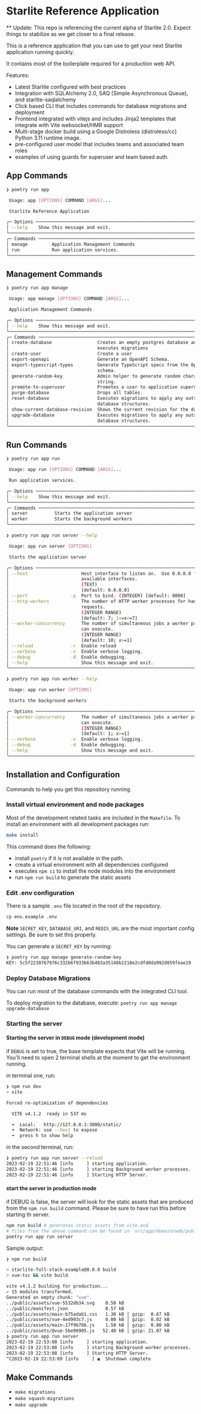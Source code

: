 # Starlite Reference Application

\*\* Update: This repo is referencing the current alpha of Starlite 2.0. Expect things to stabilize as we get closer to a final release.

This is a reference application that you can use to get your next Starlite application running quickly.

It contains most of the boilerplate required for a production web API.

Features:

- Latest Starlite configured with best practices
- Integration with SQLAlchemy 2.0, SAQ (Simple Asynchronous Queue), and starlite-saqlalchemy
- Click based CLI that includes commands for database migrations and deployment
- Frontend integrated with vitejs and includes Jinja2 templates that integrate with Vite websocket/HMR support
- Multi-stage docker build using a Google Distroless (distroless/cc) Python 3.11 runtime image.
- pre-configured user model that includes teams and associated team roles
- examples of using guards for superuser and team based auth.

## App Commands

```bash
❯ poetry run app

 Usage: app [OPTIONS] COMMAND [ARGS]...

 Starlite Reference Application

╭─ Options ────────────────────────────────────────────────────────────────────╮
│ --help    Show this message and exit.                                        │
╰──────────────────────────────────────────────────────────────────────────────╯
╭─ Commands ───────────────────────────────────────────────────────────────────╮
│ manage         Application Management Commands                               │
│ run            Run application services.                                     │
╰──────────────────────────────────────────────────────────────────────────────╯


```

## Management Commands

```bash
❯ poetry run app manage

 Usage: app manage [OPTIONS] COMMAND [ARGS]...

 Application Management Commands

╭─ Options ────────────────────────────────────────────────────────────────────╮
│ --help    Show this message and exit.                                        │
╰──────────────────────────────────────────────────────────────────────────────╯
╭─ Commands ───────────────────────────────────────────────────────────────────╮
│ create-database                 Creates an empty postgres database and       │
│                                 executes migrations                          │
│ create-user                     Create a user                                │
│ export-openapi                  Generate an OpenAPI Schema.                  │
│ export-typescript-types         Generate TypeScript specs from the OpenAPI   │
│                                 schema.                                      │
│ generate-random-key             Admin helper to generate random character    │
│                                 string.                                      │
│ promote-to-superuser            Promotes a user to application superuser     │
│ purge-database                  Drops all tables.                            │
│ reset-database                  Executes migrations to apply any outstanding │
│                                 database structures.                         │
│ show-current-database-revision  Shows the current revision for the database. │
│ upgrade-database                Executes migrations to apply any outstanding │
│                                 database structures.                         │
╰──────────────────────────────────────────────────────────────────────────────╯

```

## Run Commands

```bash
❯ poetry run app run

 Usage: app run [OPTIONS] COMMAND [ARGS]...

 Run application services.

╭─ Options ────────────────────────────────────────────────────────────────────╮
│ --help    Show this message and exit.                                        │
╰──────────────────────────────────────────────────────────────────────────────╯
╭─ Commands ───────────────────────────────────────────────────────────────────╮
│ server          Starts the application server                                │
│ worker          Starts the background workers                                │
╰──────────────────────────────────────────────────────────────────────────────╯

```

```bash
❯ poetry run app run server --help

 Usage: app run server [OPTIONS]

 Starts the application server

╭─ Options ────────────────────────────────────────────────────────────────────╮
│ --host                    Host interface to listen on.  Use 0.0.0.0 for all  │
│                           available interfaces.                              │
│                           (TEXT)                                             │
│                           [default: 0.0.0.0]                                 │
│ --port                -p  Port to bind. (INTEGER) [default: 8000]            │
│ --http-workers            The number of HTTP worker processes for handling   │
│                           requests.                                          │
│                           (INTEGER RANGE)                                    │
│                           [default: 7; 1<=x<=7]                              │
│ --worker-concurrency      The number of simultaneous jobs a worker process   │
│                           can execute.                                       │
│                           (INTEGER RANGE)                                    │
│                           [default: 10; x>=1]                                │
│ --reload              -r  Enable reload                                      │
│ --verbose             -v  Enable verbose logging.                            │
│ --debug               -d  Enable debugging.                                  │
│ --help                    Show this message and exit.                        │
╰──────────────────────────────────────────────────────────────────────────────╯
```

```bash
❯ poetry run app run worker --help

 Usage: app run worker [OPTIONS]

 Starts the background workers

╭─ Options ────────────────────────────────────────────────────────────────────╮
│ --worker-concurrency      The number of simultaneous jobs a worker process   │
│                           can execute.                                       │
│                           (INTEGER RANGE)                                    │
│                           [default: 1; x>=1]                                 │
│ --verbose             -v  Enable verbose logging.                            │
│ --debug               -d  Enable debugging.                                  │
│ --help                    Show this message and exit.                        │
╰──────────────────────────────────────────────────────────────────────────────╯
```

## Installation and Configuration

Commands to help you get this repository running.

### Install virtual environment and node packages

Most of the development related tasks are included in the `Makefile`. To install an environment with all development packages run:

```bash
make install
```

This command does the following:

- install `poetry` if it is not available in the path.
- create a virtual environment with all dependencies configured
- executes `npm ci` to install the node modules into the environment
- run `npm run build` to generate the static assets

### Edit .env configuration

There is a sample `.env` file located in the root of the repository.

```bash
cp env.example .env
```

**Note** `SECRET_KEY`, `DATABASE_URI`, and `REDIS_URL` are the most important config settings. Be sure to set this properly.

You can generate a `SECRET_KEY` by running:

```bash
❯ poetry run app manage generate-random-key
KEY: 5c5f2230767976c332b6f933b63b483a35148b2218e2cdfd0da992d859feae19
```

### Deploy Database Migrations

You can run most of the database commands with the integrated CLI tool.

To deploy migration to the database, execute:
`poetry run app manage upgrade-database`

### Starting the server

#### Starting the server in `DEBUG` mode (development mode)

if `DEBUG` is set to true, the base template expects that Vite will be running. You'll need to open 2 terminal shells at the moment to get the environment running.

in terminal one, run:

```bash
❯ npm run dev
> vite

Forced re-optimization of dependencies

  VITE v4.1.2  ready in 537 ms

  ➜  Local:   http://127.0.0.1:3000/static/
  ➜  Network: use --host to expose
  ➜  press h to show help
```

in the second terminal, run:

```bash
❯ poetry run app run server --reload
2023-02-19 22:51:46 [info     ] starting application.
2023-02-19 22:51:46 [info     ] starting Background worker processes.
2023-02-19 22:51:46 [info     ] Starting HTTP Server.
```

#### start the server in production mode

if DEBUG is false, the server will look for the static assets that are produced from the `npm run build` command. Please be sure to have run this before starting th server.

```bash
npm run build # generates static assets from vite and
# files from the above command can be found in `src/app/domain/web/public`.
poetry run app run server
```

Sample output:

```bash
❯ npm run build

> starlite-full-stack-example@0.0.0 build
> vue-tsc && vite build

vite v4.1.2 building for production...
✓ 15 modules transformed.
Generated an empty chunk: "vue".
../public/assets/vue-5532db34.svg    0.50 kB
../public/manifest.json              0.57 kB
../public/assets/main-b75adab1.css   1.30 kB │ gzip:  0.67 kB
../public/assets/vue-4ed993c7.js     0.00 kB │ gzip:  0.02 kB
../public/assets/main-17f9b70b.js    1.50 kB │ gzip:  0.80 kB
../public/assets/@vue-5be96905.js   52.40 kB │ gzip: 21.07 kB
❯ poetry run app run server
2023-02-19 22:53:08 [info     ] starting application.
2023-02-19 22:53:08 [info     ] starting Background worker processes.
2023-02-19 22:53:08 [info     ] Starting HTTP Server.
^C2023-02-19 22:53:09 [info     ] ⏏️  Shutdown complete
```

## Make Commands

- `make migrations`
- `make squash-migrations`
- `make upgrade`
